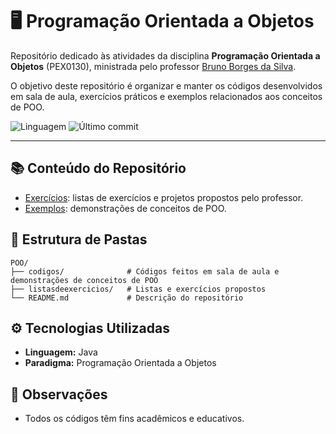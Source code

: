 # 🖥️ Programação Orientada a Objetos

Repositório dedicado às atividades da disciplina **Programação Orientada a Objetos** (PEX0130), ministrada pelo professor [Bruno Borges da Silva](https://github.com/silv4bufersa).

O objetivo deste repositório é organizar e manter os códigos desenvolvidos em sala de aula, exercícios práticos e exemplos relacionados aos conceitos de POO.

![Linguagem](https://img.shields.io/badge/linguagem-Java-red)
![Último commit](https://img.shields.io/github/last-commit/izalouyza/POO)

---

## 📚 Conteúdo do Repositório

- [Exercícios](https://github.com/izalouyza/POO/tree/main/src/codigos): listas de exercícios e projetos propostos pelo professor.  
- [Exemplos](https://github.com/izalouyza/POO/tree/main/src/listasdeexercicios): demonstrações de conceitos de POO.



## 📂 Estrutura de Pastas

```
POO/
├── codigos/              # Códigos feitos em sala de aula e demonstrações de conceitos de POO
├── listasdeexercicios/   # Listas e exercícios propostos          
└── README.md             # Descrição do repositório
```

## ⚙️ Tecnologias Utilizadas

- **Linguagem:** Java
- **Paradigma:** Programação Orientada a Objetos

## 📝 Observações

- Todos os códigos têm fins acadêmicos e educativos.




